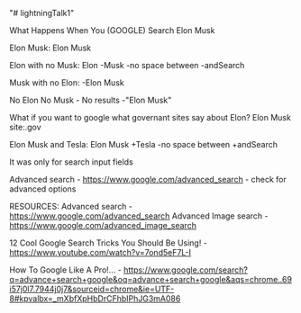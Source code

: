 "# lightningTalk1" 


What Happens When You (GOOGLE) Search Elon Musk

Elon Musk:
Elon Musk

Elon with no Musk:
Elon -Musk   -no space between -andSearch

Musk with no Elon:
-Elon Musk

No Elon No Musk - No results
-"Elon Musk"

What if you want to google what governant sites say about Elon?
Elon Musk site:.gov

Elon Musk and Tesla:
Elon Musk +Tesla -no space between +andSearch


It was only for search input fields







Advanced search - https://www.google.com/advanced_search 
    - check for advanced options
    






RESOURCES:
Advanced search - https://www.google.com/advanced_search 
Advanced Image search - https://www.google.com/advanced_image_search

12 Cool Google Search Tricks You Should Be Using! - https://www.youtube.com/watch?v=7ond5eF7L-I



How To Google Like A Pro!... - https://www.google.com/search?q=advance+search+google&oq=advance+search+google&aqs=chrome..69i57j0l7.7944j0j7&sourceid=chrome&ie=UTF-8#kpvalbx=_mXbfXpHbDrCFhbIPhJG3mA086
